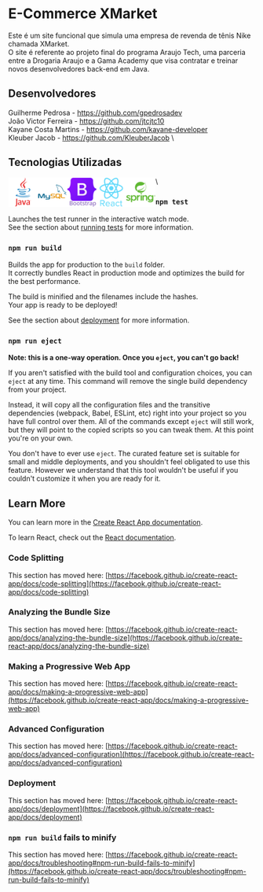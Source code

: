 # E-Commerce XMarket
Este é um site funcional que simula uma empresa de revenda de tênis Nike chamada XMarket. \
O site é referente ao projeto final do programa Araujo Tech, uma parceria entre a Drogaria Araujo e a Gama Academy que visa contratar e treinar novos desenvolvedores back-end em Java.

## Desenvolvedores
Guilherme Pedrosa - https://github.com/gpedrosadev \
João Victor Ferreira - https://github.com/jtcjtc10 \
Kayane Costa Martins - https://github.com/kayane-developer \
Kleuber Jacob - https://github.com/KleuberJacob \


## Tecnologias Utilizadas
<img align="left" alt="kaygithub" height="60" width="60" src = "https://raw.githubusercontent.com/devicons/devicon/master/icons/java/java-original-wordmark.svg" />
<img align="left" alt="kaygithub" height="60" width="60" src = "https://raw.githubusercontent.com/devicons/devicon/v2.15.1/icons/mysql/mysql-original-wordmark.svg"/>
<img align="left" alt="kaygithub" height="60" width="60" src = "https://raw.githubusercontent.com/devicons/devicon/master/icons/bootstrap/bootstrap-original-wordmark.svg" />
<img align="left" alt="kaygithub" height="60" width="60" src = "https://raw.githubusercontent.com/devicons/devicon/master/icons/react/react-original-wordmark.svg" />
<img align="left" alt="kaygithub" height="60" width="60" src = "https://raw.githubusercontent.com/devicons/devicon/master/icons/spring/spring-original-wordmark.svg" /> \

### `npm test`

Launches the test runner in the interactive watch mode.\
See the section about [running tests](https://facebook.github.io/create-react-app/docs/running-tests) for more information.

### `npm run build`

Builds the app for production to the `build` folder.\
It correctly bundles React in production mode and optimizes the build for the best performance.

The build is minified and the filenames include the hashes.\
Your app is ready to be deployed!

See the section about [deployment](https://facebook.github.io/create-react-app/docs/deployment) for more information.

### `npm run eject`

**Note: this is a one-way operation. Once you `eject`, you can't go back!**

If you aren't satisfied with the build tool and configuration choices, you can `eject` at any time. This command will remove the single build dependency from your project.

Instead, it will copy all the configuration files and the transitive dependencies (webpack, Babel, ESLint, etc) right into your project so you have full control over them. All of the commands except `eject` will still work, but they will point to the copied scripts so you can tweak them. At this point you're on your own.

You don't have to ever use `eject`. The curated feature set is suitable for small and middle deployments, and you shouldn't feel obligated to use this feature. However we understand that this tool wouldn't be useful if you couldn't customize it when you are ready for it.

## Learn More

You can learn more in the [Create React App documentation](https://facebook.github.io/create-react-app/docs/getting-started).

To learn React, check out the [React documentation](https://reactjs.org/).

### Code Splitting

This section has moved here: [https://facebook.github.io/create-react-app/docs/code-splitting](https://facebook.github.io/create-react-app/docs/code-splitting)

### Analyzing the Bundle Size

This section has moved here: [https://facebook.github.io/create-react-app/docs/analyzing-the-bundle-size](https://facebook.github.io/create-react-app/docs/analyzing-the-bundle-size)

### Making a Progressive Web App

This section has moved here: [https://facebook.github.io/create-react-app/docs/making-a-progressive-web-app](https://facebook.github.io/create-react-app/docs/making-a-progressive-web-app)

### Advanced Configuration

This section has moved here: [https://facebook.github.io/create-react-app/docs/advanced-configuration](https://facebook.github.io/create-react-app/docs/advanced-configuration)

### Deployment

This section has moved here: [https://facebook.github.io/create-react-app/docs/deployment](https://facebook.github.io/create-react-app/docs/deployment)

### `npm run build` fails to minify

This section has moved here: [https://facebook.github.io/create-react-app/docs/troubleshooting#npm-run-build-fails-to-minify](https://facebook.github.io/create-react-app/docs/troubleshooting#npm-run-build-fails-to-minify)
